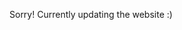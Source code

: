 Sorry! Currently updating the website :)

<!---
## Portfolio
### About the Project
This repository contains the code for my portfolio website. The website is being hosted directly from this github repository with [Github Pages](https://pages.github.com/).

### Built With
[![Nodejs][Node-Badge]][Node-URL]
[![Vite][Vite-Badge]][Vite-URL]
[![React][React-Badge]][React-URL]
[![Tailwind][Tailwind-Badge]][Tailwind-URL]

[Node-Badge]: https://img.shields.io/badge/Node.js-0f0f0f?style=for-the-badge&logo=Node.js&logoColor=339933
[Node-URL]: https://nodejs.org/en
[Vite-Badge]: https://img.shields.io/badge/Vite-0f0f0f?style=for-the-badge&logo=Vite&logoColor=646CFF
[Vite-URL]: https://vitejs.dev/
[React-Badge]: https://img.shields.io/badge/React-0f0f0f?style=for-the-badge&logo=React&logoColor=61DAFB
[React-URL]: https://react.dev/
[Tailwind-Badge]: https://img.shields.io/badge/Tailwind-0f0f0f?style=for-the-badge&logo=Tailwind-CSS&logoColor=06B6D4
[Tailwind-URL]: https://tailwindcss.com/
[XD-Badge]: https://img.shields.io/badge/Adobe%20XD-0f0f0f?style=for-the-badge&logo=Adobe%20XD&logoColor=%23FF61F6
[XD-URL]: https://www.adobe.com/ca/
[AI-Badge]: https://img.shields.io/badge/Adobe%20Illustrator-0f0f0f?style=for-the-badge&logo=Adobe%20Illustrator&logoColor=FF9A00
[AI-URL]: https://www.adobe.com/ca/

## Getting Started
Follow these instructions if you wish to run the website locally.

### Prerequisites
1. Check if you have `npm` installed.
```sh
npm --version
```
2. If you do not have `npm` installed, you can get the latest release from [Node.js](https://nodejs.org/en).
### Installation

## Acknowledgements
- [ImgShields](https://shields.io/) for the badges.
--->
